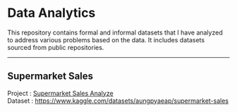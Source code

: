 # Data Analytics

This repository contains formal and informal datasets that I have analyzed to address various problems based on the data. It includes datasets sourced from public repositories.

---

## Supermarket Sales
Project : <a href="https://github.com/njabdullah/DataAnalytics/tree/main/SupermarketSales" target="_blank"> Supermarket Sales Analyze </a>  
Dataset : https://www.kaggle.com/datasets/aungpyaeap/supermarket-sales
